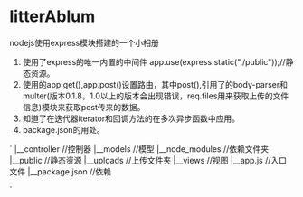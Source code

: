 # litterAblum
nodejs使用express模块搭建的一个小相册

1. 使用了express的唯一内置的中间件 app.use(express.static("./public"));//静态资源。
2. 使用的app.get(),app.post()设置路由，其中post(),引用了的body-parser和multer(版本0.1.8，1.0以上的版本会出现错误，req.files用来获取上传的文件信息)模块来获取post传来的数据。
3. 知道了在迭代器iterator和回调方法的在多次异步函数中应用。
4. package.json的用处。

`
|__controller    //控制器
|__models        //模型
|__node_modules  //依赖文件夹
|__public        //静态资源
|__uploads       //上传文件夹
|__views         //视图
|__app.js        //入口文件
|__package.json  //依赖

`